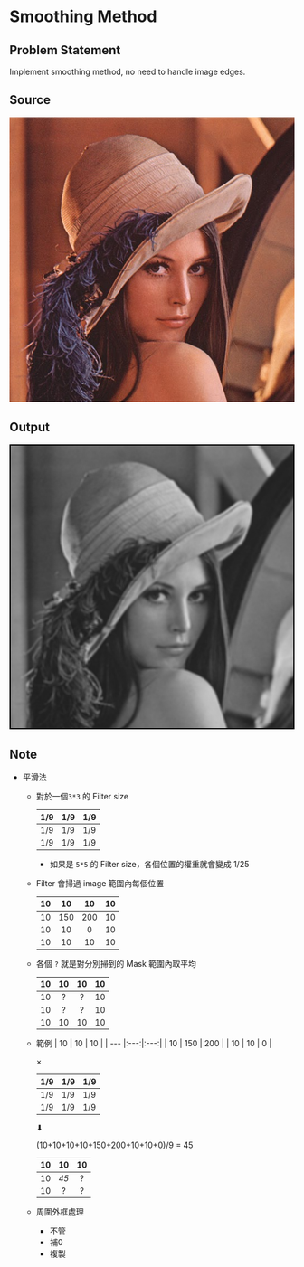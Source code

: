 # Smoothing Method
## Problem Statement
Implement smoothing method, no need to handle image edges.

## Source
![src](https://github.com/yxleong/NTUST-assignments/blob/main/CS2901701_MultimediaLaboratory/OpenCV2_SmoothingMethod/src1.jpg)

## Output
![target](https://github.com/yxleong/NTUST-assignments/blob/main/CS2901701_MultimediaLaboratory/OpenCV2_SmoothingMethod/result1.png)

## Note
* 平滑法
    * 對於一個`3*3` 的 Filter size

        | 1/9 | 1/9 | 1/9 |
        |-----|-----|-----|
        | 1/9 | 1/9 | 1/9 |
        | 1/9 | 1/9 | 1/9 |
        
        * 如果是 `5*5` 的 Filter size，各個位置的權重就會變成 1/25

    * Filter 會掃過 image 範圍內每個位置
        
        | 10  | 10  | 10  | 10  |
        | --- |:---:|:---:| --- |
        | 10  | 150 | 200 | 10  |
        | 10  | 10  |  0  | 10  |
        | 10  | 10  | 10  | 10  |
       
    * 各個 `?` 就是對分別掃到的 Mask 範圍內取平均

        | 10  | 10  | 10  | 10  |
        | --- |:---:|:---:| --- |
        | 10  |  ?  |  ?  | 10  |
        | 10  |  ?  |  ?  | 10  |
        | 10  | 10  | 10  | 10  |

    * 範例
        | 10  | 10  | 10  |
        | --- |:---:|:---:|
        | 10  | 150 | 200 |
        | 10  | 10  |  0  |
        
        ×
        
        | 1/9 | 1/9 | 1/9 |
        |-----|-----|-----|
        | 1/9 | 1/9 | 1/9 |
        | 1/9 | 1/9 | 1/9 |
        
        ⬇
        
        (10+10+10+10+150+200+10+10+0)/9 = 45
        
        | 10  | 10  | 10  |
        | --- |:---:|:---:|
        | 10  | *45*  |  ?  |
        | 10  |  ?  |  ?  |

    * 周圍外框處理
        * 不管
        * 補0
        * 複製
